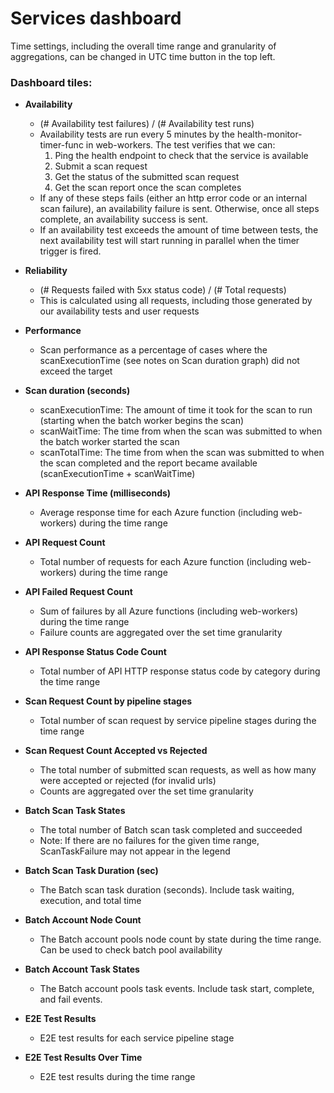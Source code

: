 <!--
Copyright (c) Microsoft Corporation. All rights reserved.
Licensed under the MIT License.
-->

# Services dashboard

Time settings, including the overall time range and granularity of aggregations, can be changed in UTC time button in the top left.

### Dashboard tiles:

-   **Availability**

    -   (# Availability test failures) / (# Availability test runs)
    -   Availability tests are run every 5 minutes by the health-monitor-timer-func in web-workers. The test verifies that we can:
        1. Ping the health endpoint to check that the service is available
        2. Submit a scan request
        3. Get the status of the submitted scan request
        4. Get the scan report once the scan completes
    -   If any of these steps fails (either an http error code or an internal scan failure), an availability failure is sent. Otherwise, once all steps complete, an availability success is sent.
    -   If an availability test exceeds the amount of time between tests, the next availability test will start running in parallel when the timer trigger is fired.

-   **Reliability**

    -   (# Requests failed with 5xx status code) / (# Total requests)
    -   This is calculated using all requests, including those generated by our availability tests and user requests

-   **Performance**

    -   Scan performance as a percentage of cases where the scanExecutionTime (see notes on Scan duration graph) did not exceed the target

-   **Scan duration (seconds)**

    -   scanExecutionTime: The amount of time it took for the scan to run (starting when the batch worker begins the scan)
    -   scanWaitTime: The time from when the scan was submitted to when the batch worker started the scan
    -   scanTotalTime: The time from when the scan was submitted to when the scan completed and the report became available (scanExecutionTime + scanWaitTime)

-   **API Response Time (milliseconds)**

    -   Average response time for each Azure function (including web-workers) during the time range

-   **API Request Count**

    -   Total number of requests for each Azure function (including web-workers) during the time range

-   **API Failed Request Count**

    -   Sum of failures by all Azure functions (including web-workers) during the time range
    -   Failure counts are aggregated over the set time granularity

-   **API Response Status Code Count**

    -   Total number of API HTTP response status code by category during the time range

-   **Scan Request Count by pipeline stages**

    -   Total number of scan request by service pipeline stages during the time range

-   **Scan Request Count Accepted vs Rejected**

    -   The total number of submitted scan requests, as well as how many were accepted or rejected (for invalid urls)
    -   Counts are aggregated over the set time granularity

-   **Batch Scan Task States**

    -   The total number of Batch scan task completed and succeeded
    -   Note: If there are no failures for the given time range, ScanTaskFailure may not appear in the legend

-   **Batch Scan Task Duration (sec)**

    -   The Batch scan task duration (seconds). Include task waiting, execution, and total time

-   **Batch Account Node Count**

    -   The Batch account pools node count by state during the time range. Can be used to check batch pool availability

-   **Batch Account Task States**

    -   The Batch account pools task events. Include task start, complete, and fail events.

-   **E2E Test Results**

    -   E2E test results for each service pipeline stage

-   **E2E Test Results Over Time**

    -   E2E test results during the time range
